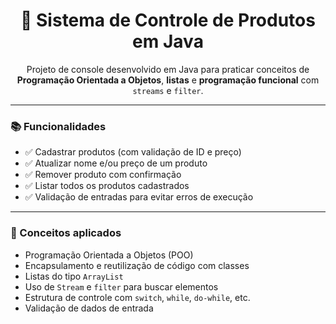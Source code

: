 <h1 align="center">🛒 Sistema de Controle de Produtos em Java</h1>

<p align="center">
  Projeto de console desenvolvido em Java para praticar conceitos de <strong>Programação Orientada a Objetos</strong>, <strong>listas</strong> e <strong>programação funcional</strong> com <code>streams</code> e <code>filter</code>.
</p>

---

### 📚 Funcionalidades

- ✅ Cadastrar produtos (com validação de ID e preço)
- ✅ Atualizar nome e/ou preço de um produto
- ✅ Remover produto com confirmação
- ✅ Listar todos os produtos cadastrados
- ✅ Validação de entradas para evitar erros de execução

---

### 📌 Conceitos aplicados

- Programação Orientada a Objetos (POO)
- Encapsulamento e reutilização de código com classes
- Listas do tipo `ArrayList`
- Uso de `Stream` e `filter` para buscar elementos
- Estrutura de controle com `switch`, `while`, `do-while`, etc.
- Validação de dados de entrada
